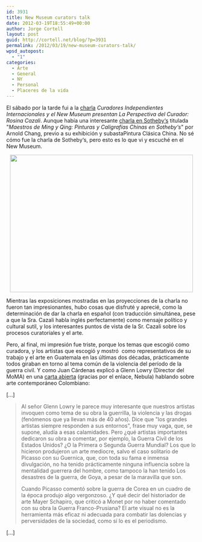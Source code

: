 ```yaml
---
id: 3931
title: New Museum curators talk
date: 2012-03-19T18:55:49+00:00
author: Jorge Cortell
layout: post
guid: http://cortell.net/blog/?p=3931
permalink: /2012/03/19/new-museum-curators-talk/
wpsd_autopost:
  - "1"
categories:
  - Arte
  - General
  - NY
  - Personal
  - Placeres de la vida
---
```

El sábado por la tarde fui a la <a title="http://www.newmuseum.org/events/612" href="http://www.newmuseum.org/events/612" target="_blank">charla</a> _Curadores Independientes Internacionales y el New Museum presentan La Perspectiva del Curador: Rosina Cazali_. Aunque había una interesante <a title="http://www.sothebys.com/en/auctions/2012/fine-classical-chinese-paintings-n08835/exhibitions.html" href="http://www.sothebys.com/en/auctions/2012/fine-classical-chinese-paintings-n08835/exhibitions.html" target="_blank">charla en Sotheby‘s</a> titulada "_Maestros de Ming y Qing: Pinturas y Caligrafías Chinas en Sotheby‘s_" por Arnold Chang, previo a su exhibición y subastaPintura Clásica China. No sé cómo fue la charla de Sotheby‘s, pero esto es lo que vi y escuché en el New Museum.

<p style="text-align: center">
  <img class="aligncenter" title="Talk" src="https://lh5.googleusercontent.com/-VldLJO-RUqw/T2dbdqAaefI/AAAAAAAAA5U/sekkepX3xQ4/s808/20120317_154532.jpg" alt="" width="485" height="364" />
</p>

Mientras las exposiciones mostradas en las proyecciones de la charla no fueron tan impresionantes, hubo cosas que disfruté y aprecié, como la determinación de dar la charla en español (con traducción simultánea, pese a que la Sra. Cazali habla inglés perfectamente) como mensaje político y cultural sutil, y los interesantes puntos de vista de la Sr. Cazali sobre los procesos curatoriales y el arte.

Pero, al final, mi impresión fue triste, porque los temas que escogió como curadora, y los artistas que escogió y mostró  como representativos de su trabajo y el arte en Guatemala en las últimas dos décadas, prácticamente todos giraban en torno al tema común de la violencia del período de la guerra civil. Y como Juan Cárdenas explicó a Glenn Lowry (Director del MoMA) en una <a title="http://www.eltiempo.com/cultura/artes-plasticas/ARTICULO-WEB-NEW_NOTA_INTERIOR-11336241.html" href="http://www.eltiempo.com/cultura/artes-plasticas/ARTICULO-WEB-NEW_NOTA_INTERIOR-11336241.html" target="_blank">carta abierta</a> (gracias por el enlace, Nebula) hablando sobre arte contemporáneo Colombiano: 

[...]

> Al señor Glenn Lowry le parece muy interesante que nuestros artistas invoquen como tema de su obra la guerrilla, la violencia y las drogas (fenómenos que ya llevan más de 40 años). Dice que "los grandes artistas siempre responden a sus entornos", frase muy vaga, que, se supone, aludía a esas calamidades. Pero ¿qué artistas importantes dedicaron su obra a comentar, por ejemplo, la Guerra Civil de los Estados Unidos? ¿O la Primera o Segunda Guerra Mundial? Los que lo hicieron produjeron un arte mediocre, salvo el caso solitario de Picasso con su Guernica, que, con toda su fama e inmensa divulgación, no ha tenido prácticamente ninguna influencia sobre la mentalidad guerrera del hombre, como tampoco la han tenido Los desastres de la guerra, de Goya, a pesar de la maravilla que son.
> 
> Cuando Picasso comentó sobre la guerra de Corea en un cuadro de la época produjo algo vergonzoso. ¿Y qué decir del historiador de arte Mayer Schapiro, que criticó a Monet por no haber comentado con su obra la Guerra Franco-Prusiana? El arte visual no es la herramienta más eficaz ni adecuada para combatir las dolencias y perversidades de la sociedad, como sí lo es el periodismo.

[...]